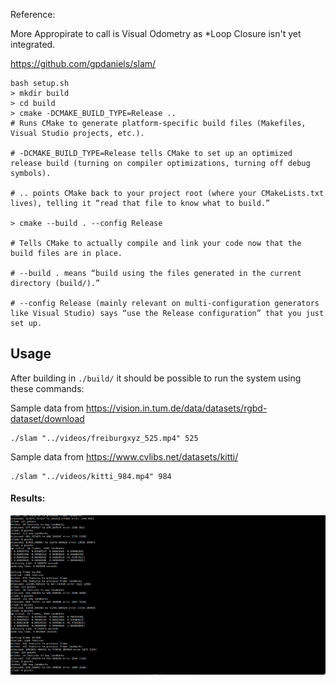 Reference:


More Appropirate to call is Visual Odometry as *Loop Closure isn't yet integrated.

https://github.com/gpdaniels/slam/



```
bash setup.sh 
> mkdir build
> cd build
> cmake -DCMAKE_BUILD_TYPE=Release ..
# Runs CMake to generate platform-specific build files (Makefiles, Visual Studio projects, etc.).

# -DCMAKE_BUILD_TYPE=Release tells CMake to set up an optimized release build (turning on compiler optimizations, turning off debug symbols).

# .. points CMake back to your project root (where your CMakeLists.txt lives), telling it “read that file to know what to build.”

> cmake --build . --config Release

# Tells CMake to actually compile and link your code now that the build files are in place.

# --build . means “build using the files generated in the current directory (build/).”

# --config Release (mainly relevant on multi-configuration generators like Visual Studio) says “use the Release configuration” that you just set up.
```



## Usage ##

After building in `./build/` it should be possible to run the system using these commands:

Sample data from https://vision.in.tum.de/data/datasets/rgbd-dataset/download

```
./slam "../videos/freiburgxyz_525.mp4" 525
```

Sample data from https://www.cvlibs.net/datasets/kitti/

```
./slam "../videos/kitti_984.mp4" 984
```

#### Results:

<img src = "readme_media/kitti_slam.gif">
